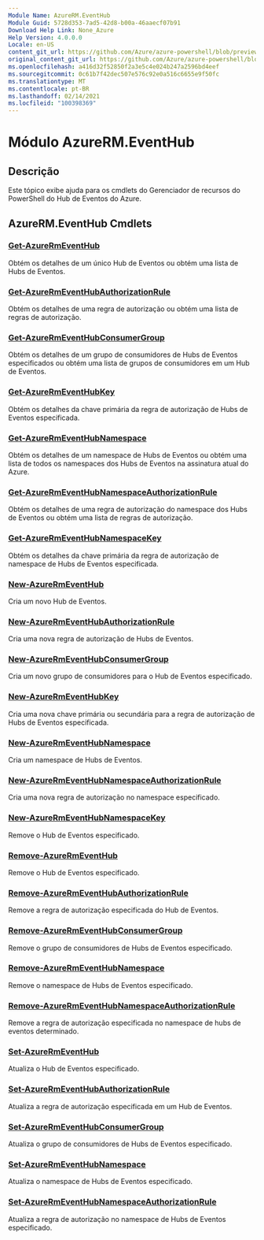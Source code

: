 ```yaml
---
Module Name: AzureRM.EventHub
Module Guid: 5728d353-7ad5-42d8-b00a-46aaecf07b91
Download Help Link: None_Azure
Help Version: 4.0.0.0
Locale: en-US
content_git_url: https://github.com/Azure/azure-powershell/blob/preview/src/ResourceManager/EventHub/Commands.EventHub/help/AzureRM.EventHub.md
original_content_git_url: https://github.com/Azure/azure-powershell/blob/preview/src/ResourceManager/EventHub/Commands.EventHub/help/AzureRM.EventHub.md
ms.openlocfilehash: a416d32f52850f2a3e5c4e024b247a2596bd4eef
ms.sourcegitcommit: 0c61b7f42dec507e576c92e0a516c6655e9f50fc
ms.translationtype: MT
ms.contentlocale: pt-BR
ms.lasthandoff: 02/14/2021
ms.locfileid: "100398369"
---
```

# Módulo AzureRM.EventHub
## Descrição
Este tópico exibe ajuda para os cmdlets do Gerenciador de recursos do PowerShell do Hub de Eventos do Azure.

## AzureRM.EventHub Cmdlets
### [Get-AzureRmEventHub](Get-AzureRmEventHub.md)
Obtém os detalhes de um único Hub de Eventos ou obtém uma lista de Hubs de Eventos.

### [Get-AzureRmEventHubAuthorizationRule](Get-AzureRmEventHubAuthorizationRule.md)
Obtém os detalhes de uma regra de autorização ou obtém uma lista de regras de autorização.

### [Get-AzureRmEventHubConsumerGroup](Get-AzureRmEventHubConsumerGroup.md)
Obtém os detalhes de um grupo de consumidores de Hubs de Eventos especificados ou obtém uma lista de grupos de consumidores em um Hub de Eventos.

### [Get-AzureRmEventHubKey](Get-AzureRmEventHubKey.md)
Obtém os detalhes da chave primária da regra de autorização de Hubs de Eventos especificada.

### [Get-AzureRmEventHubNamespace](Get-AzureRmEventHubNamespace.md)
Obtém os detalhes de um namespace de Hubs de Eventos ou obtém uma lista de todos os namespaces dos Hubs de Eventos na assinatura atual do Azure.

### [Get-AzureRmEventHubNamespaceAuthorizationRule](Get-AzureRmEventHubNamespaceAuthorizationRule.md)
Obtém os detalhes de uma regra de autorização do namespace dos Hubs de Eventos ou obtém uma lista de regras de autorização.

### [Get-AzureRmEventHubNamespaceKey](Get-AzureRmEventHubNamespaceKey.md)
Obtém os detalhes da chave primária da regra de autorização de namespace de Hubs de Eventos especificada.

### [New-AzureRmEventHub](New-AzureRmEventHub.md)
Cria um novo Hub de Eventos.

### [New-AzureRmEventHubAuthorizationRule](New-AzureRmEventHubAuthorizationRule.md)
Cria uma nova regra de autorização de Hubs de Eventos.

### [New-AzureRmEventHubConsumerGroup](New-AzureRmEventHubConsumerGroup.md)
Cria um novo grupo de consumidores para o Hub de Eventos especificado.

### [New-AzureRmEventHubKey](New-AzureRmEventHubKey.md)
Cria uma nova chave primária ou secundária para a regra de autorização de Hubs de Eventos especificada.

### [New-AzureRmEventHubNamespace](New-AzureRmEventHubNamespace.md)
Cria um namespace de Hubs de Eventos.

### [New-AzureRmEventHubNamespaceAuthorizationRule](New-AzureRmEventHubNamespaceAuthorizationRule.md)
Cria uma nova regra de autorização no namespace especificado.

### [New-AzureRmEventHubNamespaceKey](New-AzureRmEventHubNamespaceKey.md)
Remove o Hub de Eventos especificado.

### [Remove-AzureRmEventHub](Remove-AzureRmEventHub.md)
Remove o Hub de Eventos especificado.

### [Remove-AzureRmEventHubAuthorizationRule](Remove-AzureRmEventHubAuthorizationRule.md)
Remove a regra de autorização especificada do Hub de Eventos.

### [Remove-AzureRmEventHubConsumerGroup](Remove-AzureRmEventHubConsumerGroup.md)
Remove o grupo de consumidores de Hubs de Eventos especificado.

### [Remove-AzureRmEventHubNamespace](Remove-AzureRmEventHubNamespace.md)
Remove o namespace de Hubs de Eventos especificado.

### [Remove-AzureRmEventHubNamespaceAuthorizationRule](Remove-AzureRmEventHubNamespaceAuthorizationRule.md)
Remove a regra de autorização especificada no namespace de hubs de eventos determinado.

### [Set-AzureRmEventHub](Set-AzureRmEventHub.md)
Atualiza o Hub de Eventos especificado.

### [Set-AzureRmEventHubAuthorizationRule](Set-AzureRmEventHubAuthorizationRule.md)
Atualiza a regra de autorização especificada em um Hub de Eventos.

### [Set-AzureRmEventHubConsumerGroup](Set-AzureRmEventHubConsumerGroup.md)
Atualiza o grupo de consumidores de Hubs de Eventos especificado.

### [Set-AzureRmEventHubNamespace](Set-AzureRmEventHubNamespace.md)
Atualiza o namespace de Hubs de Eventos especificado.

### [Set-AzureRmEventHubNamespaceAuthorizationRule](Set-AzureRmEventHubNamespaceAuthorizationRule.md)
Atualiza a regra de autorização no namespace de Hubs de Eventos especificado.
